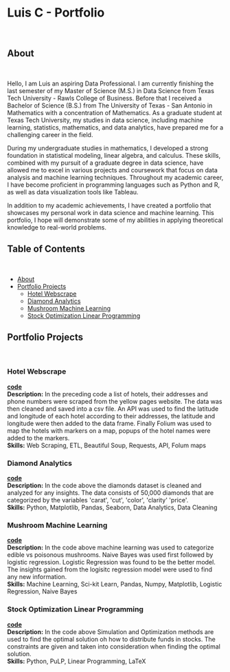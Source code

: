 # Luis C - Portfolio
<br>

## About
<br>

Hello, I am Luis an aspiring Data Professional. I am currently finishing the last semester of my Master of Science (M.S.) in Data Science from Texas Tech University - Rawls College of Business. Before that I received a Bachelor of Science (B.S.) from The University of Texas - San Antonio in Mathematics with a concentration of Mathematics. As a graduate student at Texas Tech University, my studies in data science, including machine learning, statistics, mathematics, and data analytics, have prepared me for a challenging career in the field. 

During my undergraduate studies in mathematics, I developed a strong foundation in statistical modeling, linear algebra, and calculus. These skills, combined with my pursuit of a graduate degree in data science, have allowed me to excel in various projects and coursework that focus on data analysis and machine learning techniques. Throughout my academic career, I have become proficient in programming languages such as Python and R, as well as data visualization tools like Tableau.

In addition to my academic achievements, I have created a portfolio that showcases my personal work in data science and machine learning. This portfolio, I hope will demonstrate some of my abilities in applying theoretical knowledge to real-world problems.
<br>



## Table of Contents
<br>

- [About](https://github.com/LACLanthony/Portfolio/edit/main/README.md#about)
- [Portfolio Projects](https://github.com/LACLanthony/Portfolio/edit/main/README.md#portfolio-projects)
     + [Hotel Webscrape](https://github.com/LACLanthony/Portfolio/blob/main/README.md#hotel-webscrape)
     + [Diamond Analytics](https://github.com/LACLanthony/diamonds/blob/main/diamonds.ipynb)
     + [Mushroom Machine Learning](https://github.com/LACLanthony/Portfolio/blob/main/README.md#mushroom-machine-learning)
     + [Stock Optimization Linear Programming](https://github.com/LACLanthony/Portfolio#stock-optimization-linear-programming)


## Portfolio Projects
<br>

### Hotel Webscrape
**[code](https://github.com/LACLanthony/hotel_webscrape/blob/main/hotel.ipynb)** <br>
**Description:** In the preceding code a list of hotels, their addresses and phone numbers were scraped from the yellow pages website. The data was then cleaned and saved into a csv file. An API was used to find the latitude and longitude of each hotel according to their addresses, the latitude and longitude were then added to the data frame. Finally Folium was used to map the hotels with markers on a map, popups of the hotel names were added to the markers.<br>
**Skills:** Web Scraping, ETL, Beautiful Soup, Requests, API, Folum maps 

### Diamond Analytics 
**[code](https://github.com/LACLanthony/diamonds/blob/main/diamonds.ipynb)** <br>
**Description:** In the code above the diamonds dataset is cleaned and analyzed for any insights. The data consists of 50,000 diamonds that are categorized by the variables 'carat', 'cut', 'color', 'clarity' 'price'.  <br>
**Skills:** Python, Matplotlib, Pandas, Seaborn, Data Analytics, Data Cleaning

### Mushroom Machine Learning
**[code](https://github.com/LACLanthony/mushroom_machine_learning/blob/main/mushrooms.ipynb)** <br>
**Description:** In the code above machine learning was used to categorize edible vs poisonous mushrooms. Naive Bayes was used first followed by logistic regression. Logistic Regression was found to be the better model. The insights gained from the logisitc regression model were used to find any new information.<br>
**Skills:** Machine Learning, Sci-kit Learn, Pandas, Numpy, Matplotlib, Logistic Regression, Naive Bayes

### Stock Optimization Linear Programming 
**[code](https://github.com/LACLanthony/Stocks_Linear_Programming/blob/main/stocks.ipynb)** <br>
**Description:** In the code above Simulation and Optimization methods are used to find the optimal solution oh how to distribute funds in stocks. The constraints are given and taken into consideration when finding the optimal solution. <br>
**Skills:** Python, PuLP, Linear Programming, LaTeX


